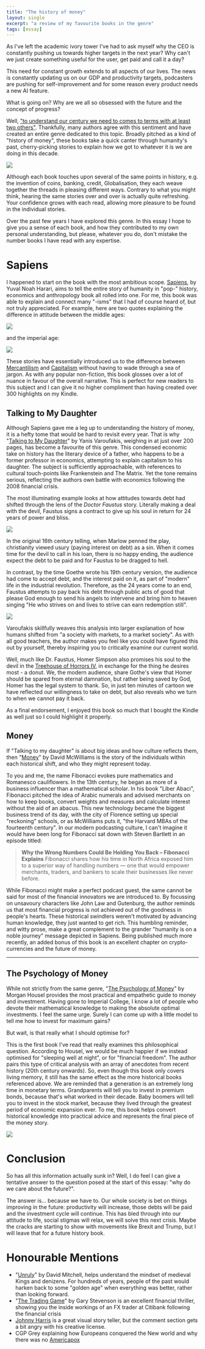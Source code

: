 ```yaml
---
title: "The history of money"
layout: single
excerpt: "a review of my favourite books in the genre"
tags: [essay]
---
```


As I've left the academic ivory tower I've had to ask myself why the CEO is constantly pushing us towards higher targets in the next year? Why can't we just create something useful for the user, get paid and call it a day?

This need for constant growth extends to all aspects of our lives. The news is constantly updating us on our GDP and productivity targets, podcasters are pushing for self-improvement and for some reason every product needs a new AI feature.

What is going on? Why are we all so obsessed with the future and the concept of progress?

Well, ["to understand our century we need to comes to terms with at least two others"](https://en.wikipedia.org/wiki/The_Time_Traveller%27s_Guide_to_Medieval_England). Thankfully, many authors agree with this sentiment and have created an entire genre dedicated to this topic. Broadly pitched as a kind of "history of money", these books take a quick canter through humanity's past, cherry-picking stories to explain how we got to whatever it is we are doing in this decade.

![](/images/come_to_terms_with_centuries.png)

Although each book touches upon several of the same points in history, e.g. the invention of coins, banking, credit, Globalisation, they each weave together the threads in pleasing different ways. Contrary to what you might think, hearing the same stories over and over is actually quite refreshing. Your confidence grows with each read, allowing more pleasure to be found in the individual stories.

Over the past few years I have explored this genre. In this essay I hope to give you a sense of each book, and how they contributed to my own personal understanding, but please, whatever you do, don't mistake the number books I have read with any expertise.

# Sapiens

I happened to start on the book with the most ambitious scope. [Sapiens](https://en.wikipedia.org/wiki/Sapiens:_A_Brief_History_of_Humankind), by Yuval Noah Harari, aims to tell the entire story of humanity in "pop-" history, economics and anthropology book all rolled into one. For me, this book was able to explain and connect many "-isms" that I had of course heard of, but not truly appreciated. For example, here are two quotes explaining the difference in attitude between the middle ages: 

![](/images/sapiens_mercantalism.png)

and the imperial age:

![](/images/sapiens_imperialism.png)
 
These stories have essentially introduced us to the difference between [Mercantilism](https://en.wikipedia.org/wiki/Mercantilism) and [Capitalism](https://en.wikipedia.org/wiki/Capitalism) without having to wade through a sea of jargon. As with any popular non-fiction, this book glosses over a lot of nuance in favour of the overall narrative. This is perfect for new readers to this subject and I can give it no higher compliment than having created over 300 highlights on my Kindle.

## Talking to My Daughter

Although Sapiens gave me a leg up to understanding the history of money, it is a hefty tome that would be hard to revisit every year. That is why "[Talking to My Daughter](https://www.penguin.co.uk/books/439012/talking-to-my-daughter-by-varoufakis-yanis/9781784705756)" by Yanis Varoufakis, weighing in at just over 200 pages, has become a favourite of this genre. This condensed economic take on history has the literary device of a father, who happens to be a former professor in economics, attempting to explain capitalism to his daughter. The subject is sufficiently approachable, with references to cultural touch-points like Frankenstein and The Matrix. Yet the tone remains serious, reflecting the authors own battle with economics following the 2008 financial crisis. 

The most illuminating example looks at how attitudes towards debt had shifted through the lens of the *Doctor Faustus* story. Literally making a deal with the devil, Faustus signs a contract to give up his soul in return for 24 years of power and bliss. 

![](/images/faustus_marlow.png)

In the original 16th century telling, when Marlow penned the play, christianity viewed usury (paying interest on debt) as a sin. When it comes time for the devil to call in his loan, there is no happy ending, the audience expect the debt to be paid and for Faustus to be dragged to hell.

In contrast, by the time Goethe wrote his 19th century version, the audience had come to accept debt, and the interest paid on it, as part of "modern" life in the industrial revolution. Therefore, as the 24 years come to an end, Faustus attempts to pay back his debt through public acts of good that please God enough to send his angels to intervene and bring him to heaven singing "He who strives on and lives to strive can earn redemption still".

![](/images/faustus_goethe.png)

Varoufakis skillfully weaves this analysis into larger explanation of how humans shifted from "a society with markets, to a market society". As with all good teachers, the author makes you feel like you could have figured this out by yourself, thereby inspiring you to critically examine our current world.

Well, much like Dr. Faustus, Homer Simpson also promises his soul to the devil in the [Treehouse of Horrors IV](https://simpsons.fandom.com/wiki/Treehouse_of_Horror_IV#The_Devil_and_Homer_Simpson), in exchange for the thing he desires most - a donut. We, the modern audience, share Gothe's view that Homer should be spared from eternal damnation, but rather being saved by God, Homer has the legal system to thank. So, in just ten minutes of cartoon we have reflected our willingness to take on debt, but also reveals who we turn to when we cannot pay it back.

As a final endorsement, I enjoyed this book so much that I bought the Kindle as well just so I could highlight it properly.

## Money

If "Talking to my daughter" is about big ideas and how culture reflects them, then "[Money](https://www.amazon.co.uk/Money-Fifth-Element-David-McWilliams-ebook/dp/B09NP6DBHH)" by David McWilliams is the story of the individuals within each historical shift, and who they might represent today. 

To you and me, the name Fibonacci evokes pure mathematics and Romanesco cauliflowers. In the 13th century, he began as more of a business influencer than a mathematical scholar. In his book "Liber Abaci", Fibonacci pitched the idea of Arabic numerals and advised merchants on how to keep books, convert weights and measures and calculate interest without the aid of an abacus. This new technology became the biggest business trend of its day, with the city of Florence setting up special "reckoning" schools, or as McWilliams puts it, "the Harvard MBAs of the fourteenth century". In our modern podcasting culture, I can't imagine it would have been long for Fibonacci sat down with Steven Bartlett in an episode titled:

> **Why the Wrong Numbers Could Be Holding You Back – Fibonacci Explains**
> Fibonacci shares how his time in North Africa exposed him to a superior way of handling numbers — one that would empower merchants, traders, and bankers to scale their businesses like never before.

While Fibonacci might make a perfect podcast guest, the same cannot be said for most of the financial innovators we are introduced to. By focussing on unsavoury characters like John Law and Gutenburg, the author reminds us that most financial progress is not achieved out of the goodness in people's hearts. These historical swindlers weren't motivated by advancing human knowledge, they just wanted to get rich. This humbling reminder, and witty prose, make a great complement to the grander "humanity is on a noble journey" message depicted in Sapiens. Being published much more recently, an added bonus of this book is an excellent chapter on crypto-currencies and the future of money.

---

## The Psychology of Money

While not strictly from the same genre, "[The Psychology of Money](https://archive.org/details/the-psycology-of-money)" by Morgan Housel provides the most practical and empathetic guide to money and investment. Having gone to Imperial College, I know a lot of people who devote their mathematical knowledge to making the absolute optimal investments. I feel the same urge. Surely I can come up with a little model to tell me how to invest for maximum gains?

But wait, is that really what I should optimise for? 

This is the first book I've read that really examines this philosophical question. According to Housel, we would be much happier if we instead optimised for "sleeping well at night", or for "financial freedom". The author pairs this type of critical analysis with an array of anecdotes from recent history (20th century onwards). So, even though this book only covers living memory, it still has the same effect as the more historical books referenced above. We are reminded that a generation is an extremely long time in monetary terms. Grandparents will tell you to invest in premium bonds, because that's what worked in their decade. Baby boomers will tell you to invest in the stock market, because they lived through the greatest period of economic expansion ever. To me, this book helps convert historical knowledge into practical advice and represents the final piece of the money story.

![](/images/highest_form_of_wealth.png)

# Conclusion

So has all this information actually sunk in? Well, I do feel I can give a tentative answer to the question posed at the start of this essay: "why do we care about the future?".

The answer is... because we have to. Our whole society is bet on things improving in the future: productivity will increase, those debts will be paid and the investment cycle will continue. This has bled through into our attitude to life, social stigmas will relax, we will solve this next crisis. Maybe the cracks are starting to show with movements like Brexit and Trump, but I will leave that for a future history book.

# Honourable Mentions

- "[Unruly](https://www.amazon.co.uk/Unruly-Bestseller-Horrible-Histories-grownups/dp/1405953179)" by David Mitchell, helps understand the mindset of medieval Kings and denizens. For hundreds of years, people of the past would harken back to some "golden age" when everything was better, rather than looking forward.
- "[The Trading Game](https://www.amazon.co.uk/Trading-Game-Confession-Gary-Stevenson-ebook/dp/B0CDKJ4NTB/ref=sr_1_1?crid=1ZLRRI387Z9DT&dib=eyJ2IjoiMSJ9.qxCC2go-4Rc0vb94aeGcmeHBY8-qNVvnOZsgfuM_sa3akrgVMKMnHxtUB5JO0izincFvq3UnXlktqQosyiIHY-eCH3-dFdNWDfEalWL_5SpTJayYtWHkytMLBCepzQw4FD5jCBqITZdBFGWupQYPZrY1AVToJCMoKahzGlDjRalibMdZ1-g96F-Win7HEk8IrQcVMAbg_pxeWKBKIAVi6Ws-whznAFOr2g3POLu9K5k.ZOBdHqYzMTe0FhTle7z3iPwHfR5WrdOfGcgL0mNTIZQ&dib_tag=se&keywords=the+trading+game+gary+stevenson&qid=1742035483&s=books&sprefix=the+tradin%2Cstripbooks%2C124&sr=1-1)" by Gary Stevenson is an excellent financial thriller, showing you the inside workings of an FX trader at Citibank following the financial crisis
- [Johnny Harris](https://youtu.be/vLpSeMlfZ60?si=heo5e4BGY0QU5Wt6) is a great visual story teller, but the comment section gets a bit angry with his creative license.
- CGP Grey explaining how Europeans conquered the New world and why there was no [Americapox](https://youtu.be/JEYh5WACqEk?si=JXR2Dj1LWWgt90Nv)

